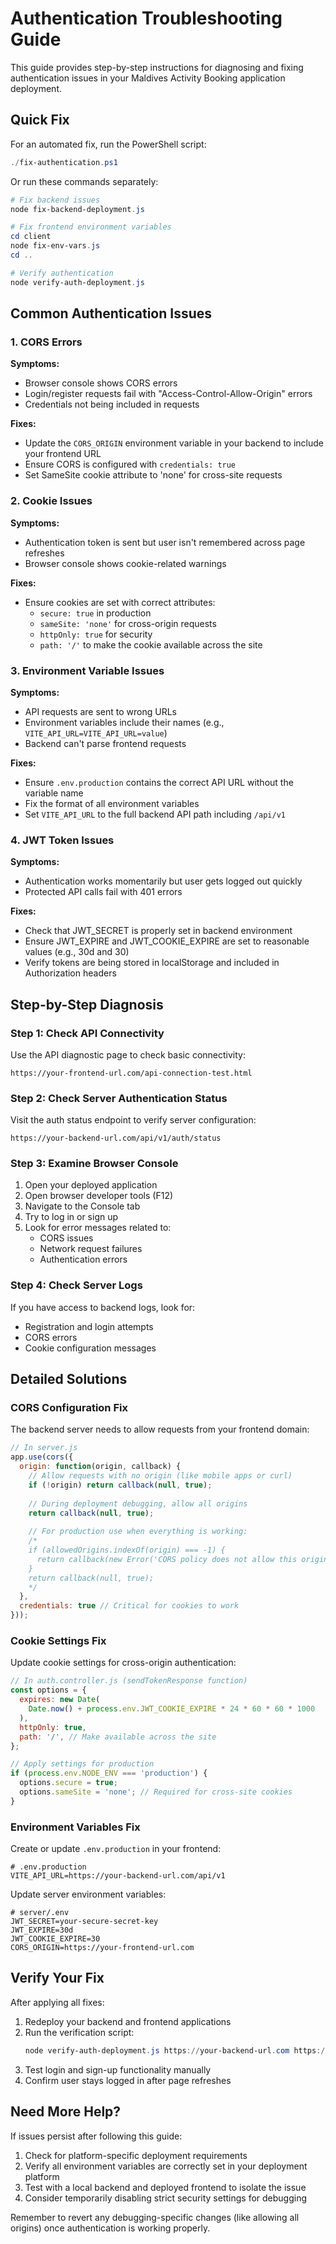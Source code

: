 # Authentication Troubleshooting Guide

This guide provides step-by-step instructions for diagnosing and fixing authentication issues in your Maldives Activity Booking application deployment.

## Quick Fix

For an automated fix, run the PowerShell script:

```powershell
./fix-authentication.ps1
```

Or run these commands separately:

```powershell
# Fix backend issues
node fix-backend-deployment.js

# Fix frontend environment variables
cd client
node fix-env-vars.js
cd ..

# Verify authentication
node verify-auth-deployment.js
```

## Common Authentication Issues

### 1. CORS Errors

**Symptoms:**
- Browser console shows CORS errors
- Login/register requests fail with "Access-Control-Allow-Origin" errors
- Credentials not being included in requests

**Fixes:**
- Update the `CORS_ORIGIN` environment variable in your backend to include your frontend URL
- Ensure CORS is configured with `credentials: true`
- Set SameSite cookie attribute to 'none' for cross-site requests

### 2. Cookie Issues

**Symptoms:**
- Authentication token is sent but user isn't remembered across page refreshes
- Browser console shows cookie-related warnings

**Fixes:**
- Ensure cookies are set with correct attributes:
  - `secure: true` in production
  - `sameSite: 'none'` for cross-origin requests
  - `httpOnly: true` for security
  - `path: '/'` to make the cookie available across the site

### 3. Environment Variable Issues

**Symptoms:**
- API requests are sent to wrong URLs
- Environment variables include their names (e.g., `VITE_API_URL=VITE_API_URL=value`)
- Backend can't parse frontend requests

**Fixes:**
- Ensure `.env.production` contains the correct API URL without the variable name
- Fix the format of all environment variables
- Set `VITE_API_URL` to the full backend API path including `/api/v1`

### 4. JWT Token Issues

**Symptoms:**
- Authentication works momentarily but user gets logged out quickly
- Protected API calls fail with 401 errors

**Fixes:**
- Check that JWT_SECRET is properly set in backend environment
- Ensure JWT_EXPIRE and JWT_COOKIE_EXPIRE are set to reasonable values (e.g., 30d and 30)
- Verify tokens are being stored in localStorage and included in Authorization headers

## Step-by-Step Diagnosis

### Step 1: Check API Connectivity

Use the API diagnostic page to check basic connectivity:
```
https://your-frontend-url.com/api-connection-test.html
```

### Step 2: Check Server Authentication Status

Visit the auth status endpoint to verify server configuration:
```
https://your-backend-url.com/api/v1/auth/status
```

### Step 3: Examine Browser Console

1. Open your deployed application
2. Open browser developer tools (F12)
3. Navigate to the Console tab
4. Try to log in or sign up
5. Look for error messages related to:
   - CORS issues
   - Network request failures
   - Authentication errors

### Step 4: Check Server Logs

If you have access to backend logs, look for:
- Registration and login attempts
- CORS errors
- Cookie configuration messages

## Detailed Solutions

### CORS Configuration Fix

The backend server needs to allow requests from your frontend domain:

```javascript
// In server.js
app.use(cors({
  origin: function(origin, callback) {
    // Allow requests with no origin (like mobile apps or curl)
    if (!origin) return callback(null, true);
    
    // During deployment debugging, allow all origins
    return callback(null, true);
    
    // For production use when everything is working:
    /*
    if (allowedOrigins.indexOf(origin) === -1) {
      return callback(new Error('CORS policy does not allow this origin'), false);
    }
    return callback(null, true);
    */
  },
  credentials: true // Critical for cookies to work
}));
```

### Cookie Settings Fix

Update cookie settings for cross-origin authentication:

```javascript
// In auth.controller.js (sendTokenResponse function)
const options = {
  expires: new Date(
    Date.now() + process.env.JWT_COOKIE_EXPIRE * 24 * 60 * 60 * 1000
  ),
  httpOnly: true,
  path: '/', // Make available across the site
};

// Apply settings for production
if (process.env.NODE_ENV === 'production') {
  options.secure = true;
  options.sameSite = 'none'; // Required for cross-site cookies
}
```

### Environment Variables Fix

Create or update `.env.production` in your frontend:

```
# .env.production
VITE_API_URL=https://your-backend-url.com/api/v1
```

Update server environment variables:

```
# server/.env
JWT_SECRET=your-secure-secret-key
JWT_EXPIRE=30d
JWT_COOKIE_EXPIRE=30
CORS_ORIGIN=https://your-frontend-url.com
```

## Verify Your Fix

After applying all fixes:

1. Redeploy your backend and frontend applications
2. Run the verification script:
   ```powershell
   node verify-auth-deployment.js https://your-backend-url.com https://your-frontend-url.com
   ```
3. Test login and sign-up functionality manually
4. Confirm user stays logged in after page refreshes

## Need More Help?

If issues persist after following this guide:

1. Check for platform-specific deployment requirements
2. Verify all environment variables are correctly set in your deployment platform
3. Test with a local backend and deployed frontend to isolate the issue
4. Consider temporarily disabling strict security settings for debugging

Remember to revert any debugging-specific changes (like allowing all origins) once authentication is working properly.
